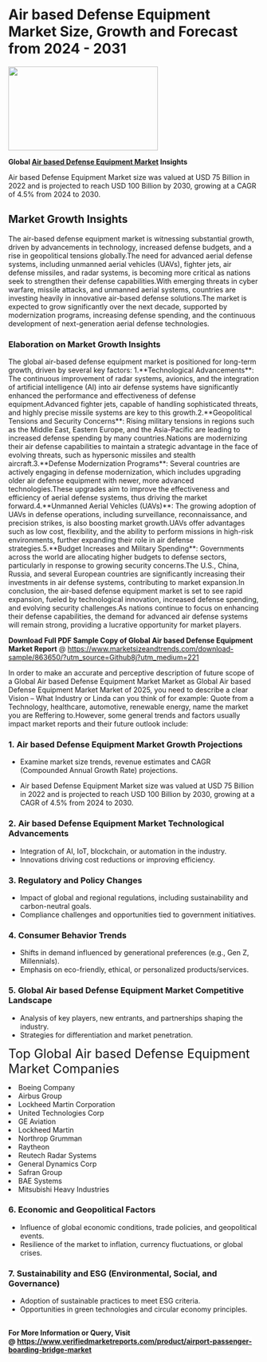 <H1>Air based Defense Equipment Market Size, Growth and Forecast from 2024 - 2031</H1><img class="aligncenter size-medium wp-image-584254" src="https://thirdeyenews.in/wp-content/uploads/2024/09/Global-Market-Research-300x168.jpeg" alt="" width="300" height="168" /><p><strong>Global&nbsp;<a href="https://www.marketsizeandtrends.com/download-sample/863650/?utm_source=Github8j?utm_medium=221">Air based Defense Equipment Market</a> Insights</strong></p><p>Air based Defense Equipment Market size was valued at USD 75 Billion in 2022 and is projected to reach USD 100 Billion by 2030, growing at a CAGR of 4.5% from 2024 to 2030.</p><p><h2>Market Growth Insights</h2> The air-based defense equipment market is witnessing substantial growth, driven by advancements in technology, increased defense budgets, and a rise in geopolitical tensions globally.The need for advanced aerial defense systems, including unmanned aerial vehicles (UAVs), fighter jets, air defense missiles, and radar systems, is becoming more critical as nations seek to strengthen their defense capabilities.With emerging threats in cyber warfare, missile attacks, and unmanned aerial systems, countries are investing heavily in innovative air-based defense solutions.The market is expected to grow significantly over the next decade, supported by modernization programs, increasing defense spending, and the continuous development of next-generation aerial defense technologies.<h3>Elaboration on Market Growth Insights</h3> The global air-based defense equipment market is positioned for long-term growth, driven by several key factors: 1.**Technological Advancements**: The continuous improvement of radar systems, avionics, and the integration of artificial intelligence (AI) into air defense systems have significantly enhanced the performance and effectiveness of defense equipment.Advanced fighter jets, capable of handling sophisticated threats, and highly precise missile systems are key to this growth.2.**Geopolitical Tensions and Security Concerns**: Rising military tensions in regions such as the Middle East, Eastern Europe, and the Asia-Pacific are leading to increased defense spending by many countries.Nations are modernizing their air defense capabilities to maintain a strategic advantage in the face of evolving threats, such as hypersonic missiles and stealth aircraft.3.**Defense Modernization Programs**: Several countries are actively engaging in defense modernization, which includes upgrading older air defense equipment with newer, more advanced technologies.These upgrades aim to improve the effectiveness and efficiency of aerial defense systems, thus driving the market forward.4.**Unmanned Aerial Vehicles (UAVs)**: The growing adoption of UAVs in defense operations, including surveillance, reconnaissance, and precision strikes, is also boosting market growth.UAVs offer advantages such as low cost, flexibility, and the ability to perform missions in high-risk environments, further expanding their role in air defense strategies.5.**Budget Increases and Military Spending**: Governments across the world are allocating higher budgets to defense sectors, particularly in response to growing security concerns.The U.S., China, Russia, and several European countries are significantly increasing their investments in air defense systems, contributing to market expansion.In conclusion, the air-based defense equipment market is set to see rapid expansion, fueled by technological innovation, increased defense spending, and evolving security challenges.As nations continue to focus on enhancing their defense capabilities, the demand for advanced air defense systems will remain strong, providing a lucrative opportunity for market players.<p><span class=""><strong>Download Full PDF Sample Copy of Global Air based Defense Equipment Market Report</strong> @ <a href="https://www.marketsizeandtrends.com/download-sample/863650/?utm_source=Github8j?utm_medium=221" target="_blank">https://www.marketsizeandtrends.com/download-sample/863650/?utm_source=Github8j?utm_medium=221</a></span></p><p>In order to make an accurate and perceptive description of future scope of a Global&nbsp;Air based Defense Equipment Market Market as Global&nbsp;Air based Defense Equipment Market Market of 2025, you need to describe a clear Vision &ndash; What Industry or Linda can you think of for example: Quote from a Technology, healthcare, automotive, renewable energy, name the market you are Reffering to.However, some general trends and factors usually impact market reports and their future outlook include:</p><h3>1.&nbsp;<strong>Air based Defense Equipment Market Growth Projections</strong></h3><ul><li>Examine market size trends, revenue estimates and CAGR (Compounded Annual Growth Rate) projections.</li><li><p>Air based Defense Equipment Market size was valued at USD 75 Billion in 2022 and is projected to reach USD 100 Billion by 2030, growing at a CAGR of 4.5% from 2024 to 2030.</p></li></ul><h3>2.&nbsp;<strong>Air based Defense Equipment Market Technological Advancements</strong></h3><ul><li>Integration of AI, IoT, blockchain, or automation in the industry.</li><li>Innovations driving cost reductions or improving efficiency.</li></ul><h3>3.&nbsp;<strong>Regulatory and Policy Changes</strong></h3><ul><li>Impact of global and regional regulations, including sustainability and carbon-neutral goals.</li><li>Compliance challenges and opportunities tied to government initiatives.</li></ul><h3>4.&nbsp;<strong>Consumer Behavior Trends</strong></h3><ul><li>Shifts in demand influenced by generational preferences (e.g., Gen Z, Millennials).</li><li>Emphasis on eco-friendly, ethical, or personalized products/services.</li></ul><h3>5.&nbsp;<strong>Global Air based Defense Equipment Market Competitive Landscape</strong></h3><ul><li>Analysis of key players, new entrants, and partnerships shaping the industry.</li><li>Strategies for differentiation and market penetration.</li></ul><p data-pm-slice="1 1 []"><span style="color: inherit; font-family: inherit; font-size: 25px;">Top Global Air based Defense Equipment Market Companies</span></p><div class="" data-test-id=""><p><li>Boeing Company</li><li> Airbus Group</li><li> Lockheed Martin Corporation</li><li> United Technologies Corp</li><li> GE Aviation</li><li> Lockheed Martin</li><li> Northrop Grumman</li><li> Raytheon</li><li> Reutech Radar Systems</li><li> General Dynamics Corp</li><li> Safran Group</li><li> BAE Systems</li><li> Mitsubishi Heavy Industries</li></p></div><h3>6.&nbsp;<strong>Economic and Geopolitical Factors</strong></h3><ul><li>Influence of global economic conditions, trade policies, and geopolitical events.</li><li>Resilience of the market to inflation, currency fluctuations, or global crises.</li></ul><h3>7.&nbsp;<strong>Sustainability and ESG (Environmental, Social, and Governance)</strong></h3><ul><li>Adoption of sustainable practices to meet ESG criteria.</li><li>Opportunities in green technologies and circular economy principles.</li></ul><h2><strong style="font-size: 14px;">For More Information or Query, Visit @&nbsp;</strong><a style="background-color: #ffffff; font-size: 14px;" href="https://www.marketsizeandtrends.com/report/air-based-defense-equipment-market/" target="_blank">https://www.verifiedmarketreports.com/product/airport-passenger-boarding-bridge-market</a></h2>